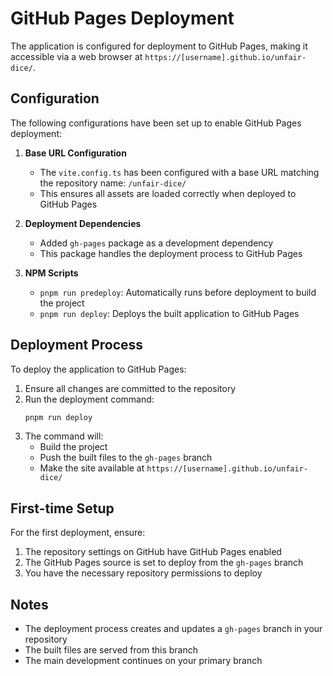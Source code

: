 # GitHub Pages Deployment

The application is configured for deployment to GitHub Pages, making it accessible via a web browser at `https://[username].github.io/unfair-dice/`.

## Configuration

The following configurations have been set up to enable GitHub Pages deployment:

1. **Base URL Configuration**

   - The `vite.config.ts` has been configured with a base URL matching the repository name: `/unfair-dice/`
   - This ensures all assets are loaded correctly when deployed to GitHub Pages

2. **Deployment Dependencies**

   - Added `gh-pages` package as a development dependency
   - This package handles the deployment process to GitHub Pages

3. **NPM Scripts**
   - `pnpm run predeploy`: Automatically runs before deployment to build the project
   - `pnpm run deploy`: Deploys the built application to GitHub Pages

## Deployment Process

To deploy the application to GitHub Pages:

1. Ensure all changes are committed to the repository
2. Run the deployment command:
   ```bash
   pnpm run deploy
   ```
3. The command will:
   - Build the project
   - Push the built files to the `gh-pages` branch
   - Make the site available at `https://[username].github.io/unfair-dice/`

## First-time Setup

For the first deployment, ensure:

1. The repository settings on GitHub have GitHub Pages enabled
2. The GitHub Pages source is set to deploy from the `gh-pages` branch
3. You have the necessary repository permissions to deploy

## Notes

- The deployment process creates and updates a `gh-pages` branch in your repository
- The built files are served from this branch
- The main development continues on your primary branch
